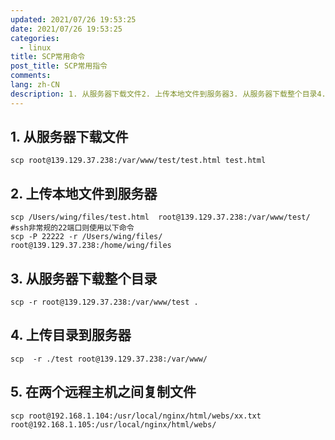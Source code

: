 ```yaml
---
updated: 2021/07/26 19:53:25
date: 2021/07/26 19:53:25
categories: 
  - linux
title: SCP常用命令
post_title: SCP常用指令
comments: 
lang: zh-CN
description: 1. 从服务器下载文件2. 上传本地文件到服务器3. 从服务器下载整个目录4. 上传目录到服务器5. 在两个远程主机之间复制文件
---
```


## 1. 从服务器下载文件

```shell
scp root@139.129.37.238:/var/www/test/test.html test.html
```

## 2. 上传本地文件到服务器

```shell
scp /Users/wing/files/test.html  root@139.129.37.238:/var/www/test/        
#ssh非常规的22端口则使用以下命令
scp -P 22222 -r /Users/wing/files/ root@139.129.37.238:/home/wing/files 
```

## 3. 从服务器下载整个目录

```shell
scp -r root@139.129.37.238:/var/www/test .
```

## 4. 上传目录到服务器

```shell
scp  -r ./test root@139.129.37.238:/var/www/
```

## 5. 在两个远程主机之间复制文件

```shell
scp root@192.168.1.104:/usr/local/nginx/html/webs/xx.txt root@192.168.1.105:/usr/local/nginx/html/webs/
```

